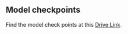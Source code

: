 ## Model checkpoints

Find the model check points at this [Drive Link](https://link-url-here.org](https://drive.google.com/drive/folders/1E8s-OVFcCXBNbGQRzMRsIXOTz39K9O7-?usp=share_link)https://drive.google.com/drive/folders/1E8s-OVFcCXBNbGQRzMRsIXOTz39K9O7-?usp=share_link).
